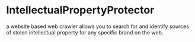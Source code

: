 # IntellectualPropertyProtector
a website based web crawler allows you to search for and identify sources of stolen intellectual property for any specific brand on the web.  
